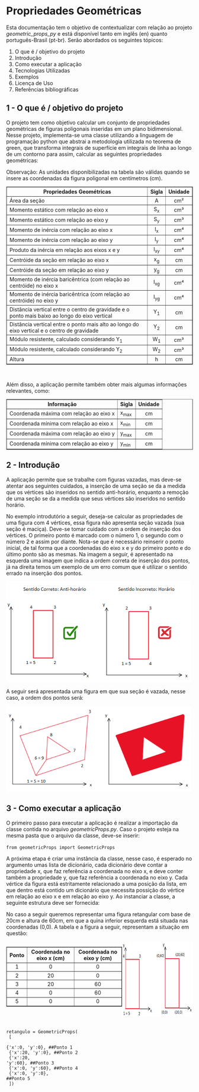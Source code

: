 <h1>Propriedades Geométricas</h1>

<p>Esta documentação tem o objetivo de contextualizar com relação ao projeto  <i>geometric_props_py</i> e está disponível tanto em inglês (en) quanto português-Brasil (pt-br). Serão abordados os seguintes tópicos:</p>

<ol>
  <li>O que é / objetivo do projeto</li>
  <li>Introdução</li>
  <li>Como executar a aplicação</li>
  <li>Tecnologias Utilizadas</li>
  <li>Exemplos</li>
  <li>Licença de Uso</li>
  <li>Referências bibliográficas</li>
</ol>


<h2>1 - O que é / objetivo do projeto</h2>
<p>O projeto tem como objetivo calcular um conjunto de propriedades geométricas de figuras poligonais inseridas em um plano bidimensional. Nesse projeto, implementa-se uma classe utilizando a linguagem de programação python que abstrai a metodologia utilizada no teorema de green, que transforma integrais de superfície em integrais de linha ao longo de um contorno para assim, calcular as seguintes propriedades geométricas:</p>

Observação: As unidades disponibilizadas na tabela são válidas quando se insere as coordenadas da figura poligonal em centímetros (cm).

<table border="1">
  <thead>
  <th>Propriedades Geométricas</th>
  <th>Sigla</th>
  <th>Unidade</th>
  </thead>

  <tbody>
    <tr>
      <td>Área da seção</td>
      <td style="text-align: center;">A</td>
      <td style="text-align: center;">cm²</td>
    </tr>
    <tr>
      <td>Momento estático com relação ao eixo x</td>
      <td style="text-align: center;">S<sub>x</sub></td>
      <td style="text-align: center;">cm³</td>
    </tr>
    <tr>
      <td>Momento estático com relação ao eixo y</td>
      <td style="text-align: center;">S<sub>y</sub></td>
      <td style="text-align: center;">cm³</td>
    </tr>
    <tr>
      <td>Momento de inércia com relação ao eixo x</td>
      <td style="text-align: center;">I<sub>x</sub></td>
      <td style="text-align: center;">cm⁴</td>
    </tr>
    <tr>
      <td>Momento de inércia com relação ao eixo y</td>
      <td style="text-align: center;">I<sub>y</sub></td>
      <td style="text-align: center;">cm⁴</td>
    </tr>
    <tr>
      <td>Produto da inércia em relação aos eixos x e y</td>
      <td style="text-align: center;">I<sub>xy</sub></td>
      <td style="text-align: center;">cm⁴</td>
    </tr>
    <tr>
      <td>Centróide da seção em relação ao eixo x</td>
      <td style="text-align: center;">x<sub>g</sub></td>
      <td style="text-align: center;">cm</td>
    </tr>
    <tr>
      <td>Centróide da seção em relação ao eixo y</td>
      <td style="text-align: center;">y<sub>g</sub></td>
      <td style="text-align: center;">cm</td>
    </tr>
    <tr>
      <td>Momento de inércia baricêntrica (com relação ao centróide) no eixo x</td>
      <td style="text-align: center;">I<sub>xg</sub></td>
      <td style="text-align: center;">cm⁴</td>
    </tr>
    <tr>
      <td>Momento de inércia baricêntrica (com relação ao centróide) no eixo y</td>
      <td style="text-align: center;">I<sub>yg</sub></td>
      <td style="text-align: center;">cm⁴</td>
    </tr>
    <tr>
      <td>Distância vertical entre o centro de gravidade e o ponto mais baixo ao longo do eixo vertical</td>
      <td style="text-align: center;">Y<sub>1</sub></td>
      <td style="text-align: center;">cm</td>
    </tr>
    <tr>
      <td>Distância vertical entre o ponto mais alto ao longo do eixo vertical e o centro de gravidade</td>
      <td style="text-align: center;">Y<sub>2</sub></td>
      <td style="text-align: center;">cm</td>
    </tr>
    <tr>
      <td>Módulo resistente, calculado considerando Y<sub>1</sub></td>
      <td style="text-align: center;">W<sub>1</sub></td>
      <td style="text-align: center;">cm³</td>
    </tr>
    <tr>
      <td>Módulo resistente, calculado considerando Y<sub>2</sub></td>
      <td style="text-align: center;">W<sub>2</sub></td>
      <td style="text-align: center;">cm³</td>
    </tr>
    <tr>
      <td>Altura</td>
      <td style="text-align: center;">h</td>
      <td style="text-align: center;">cm</td>
    </tr>
  </tbody>
</table>

<br>

<p>Além disso, a aplicação permite também obter mais algumas informações relevantes, como:</p>

<table border="1">
  <thead>
  <th>Informação</th>
  <th>Sigla</th>
  <th>Unidade</th>
  </thead>

  <tbody>
    <tr>
      <td>Coordenada máxima com relação ao eixo x</td>
      <td>x<sub>max</sub></td>
      <td style="text-align: center;">cm</td>
    </tr>
    <tr>
      <td>Coordenada mínima com relação ao eixo x</td>
      <td>x<sub>min</sub></td>
      <td style="text-align: center;">cm</td>
    </tr>
    <tr>
      <td>Coordenada máxima com relação ao eixo y</td>
      <td>y<sub>max</sub></td>
      <td style="text-align: center;">cm</td>
    </tr>
    <tr>
      <td>Coordenada mínima com relação ao eixo y</td>
      <td>y<sub>min</sub></td>
      <td style="text-align: center;">cm</td>
    </tr>
  </tbody>
</table>

<h2>2 - Introdução</h2>

<p>A aplicação permite que se trabalhe com figuras vazadas, mas deve-se atentar aos seguintes cuidados, a inserção de uma seção se da a medida que os vértices são inseridos no sentido anti-horário, enquanto a remoção de uma seção se da a medida que seus vértices são inseridos no sentido horário.</p>

<p>No exemplo introdutório a seguir, deseja-se calcular as propriedades de uma figura com 4 vértices, essa figura não apresenta seção vazada (sua seção é maciça). Deve-se tomar cuidado com a ordem de inserção dos vértices. O primeiro ponto é marcado com o número 1, o segundo com o número 2 e assim por diante. Nota-se que é necessário reinserir o ponto inicial, de tal forma que a coordenadas do eixo x e y do primeiro ponto e do último ponto são as mesmas. Na imagem a seguir, é apresentado na esquerda uma imagem que indica a ordem correta de inserção dos pontos, já na direita temos um exemplo de um erro comum que é utilizar o sentido errado na inserção dos pontos.</p>

<img src='./images/correctMeaning.png' width=500>

<br>
<p>A seguir será apresentada uma figura em que sua seção é vazada, nesse caso, a ordem dos pontos será:</p>

<img src='./images/hollowSection.png' width=500>


<h2>3 - Como executar a aplicação</h2>

<p>O primeiro passo para executar a aplicação é realizar a importação da classe contida no arquivo <i>geometricProps.py</i>. Caso o projeto esteja na mesma pasta que o arquivo da classe, deve-se inserir:</p>

<code>from geometricProps import GeometricProps</code>

<p>A próxima etapa é criar uma instância da classe, nesse caso, é esperado no argumento umas lista de dicionário, cada dicionário deve contar a propriedade x, que faz referência a coordenada no eixo x, e deve conter também a propriedade y, que faz referência a coordenada no eixo y. Cada vértice da figura está estritamente relacionado a uma posição da lista, em que dentro está contido um dicionário que necessita possição do vértice em relação ao eixo x e em relação ao eixo y. Ao instanciar a classe, a seguinte estrutura deve ser fornecida:</p>

No caso a seguir queremos representar uma figura retangular com base de 20cm e altura de 60cm, em que a quina inferior esquerda está situada nas coordenadas (0,0). A tabela e a figura a seguir, representam a situação em questão:

<div style="display: flex">
  <div>
    <table border="1">
      <thead>
      <th>Ponto</th>
      <th>Coordenada no eixo x (cm)</th>
      <th>Coordenada no eixo y (cm)</th>
      </thead>
      <tbody>
        <tr>
          <td style="text-align: center;">1</td>
          <td style="text-align: center;">0</td>
          <td style="text-align: center;">0</td>
        </tr>
        <tr>
          <td style="text-align: center;">2</td>
          <td style="text-align: center;">20</td>
          <td style="text-align: center;">0</td>
        </tr>
        <tr>
          <td style="text-align: center;">3</td>
          <td style="text-align: center;">20</td>
          <td style="text-align: center;">60</td>
        </tr>
        <tr>
          <td style="text-align: center;">4</td>
          <td style="text-align: center;">0</td>
          <td style="text-align: center;">60</td>
        </tr>
        <tr>
          <td style="text-align: center;">5</td>
          <td style="text-align: center;">0</td>
          <td style="text-align: center;">0</td>
        </tr>
      </tbody>
    </table>
  </div>
  <div>
    <img src='./images/01_retangular.png' height=202>
  </div>
</div>

<br>

<code style="display: block">retangulo = GeometricProps(
  <br>
    [<br>
        {'x':0, 'y':0}, ##Ponto 1<br>
        {'x':20, 'y':0}, ##Ponto 2<br>
        {'x':20, 'y':60}, ##Ponto 3<br>
        {'x':0, 'y':60}, ##Ponto 4<br>
        {'x':0, 'y':0}, ##Ponto 5<br>
    ])
</code>
  


